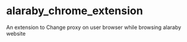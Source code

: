 # alaraby_chrome_extension
An extension to Change proxy on user browser while browsing alaraby website  
